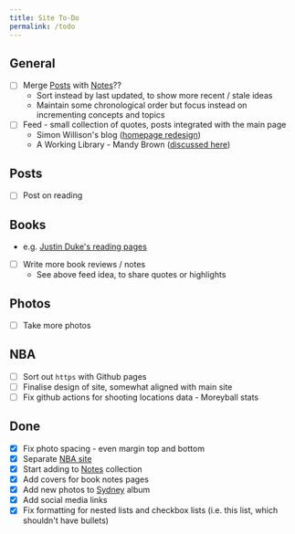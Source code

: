 ```yaml
---
title: Site To-Do
permalink: /todo
---
```


## General
- [ ] Merge [Posts](/posts) with [Notes](/notes)??
  - Sort instead by last updated, to show more recent / stale ideas
  - Maintain some chronological order but focus instead on incrementing concepts and topics
- [ ] Feed - small collection of quotes, posts integrated with the main page
  - Simon Willison's blog ([homepage redesign](https://simonwillison.net/2024/Jun/12/homepage-redesign/))
  - A Working Library - Mandy Brown ([discussed here](https://aworkinglibrary.com/writing/coming-home))


## Posts
- [ ] Post on reading


## Books
  - e.g. [Justin Duke's reading pages](https://jmduke.com/posts/post/cable-cowboy/)
- [ ] Write more book reviews / notes
  - See above feed idea, to share quotes or highlights


## Photos
- [ ] Take more photos


## NBA
- [ ] Sort out `https` with Github pages
- [ ] Finalise design of site, somewhat aligned with main site
- [ ] Fix github actions for shooting locations data - Moreyball stats

## Done
- [x] Fix photo spacing - even margin top and bottom
- [x] Separate [NBA site](https://nba.ben.report)
- [x] Start adding to [Notes](/notes) collection
- [x] Add covers for book notes pages
- [x] Add new photos to [Sydney](/photos/sydney) album
- [x] Add social media links
- [x] Fix formatting for nested lists and checkbox lists (i.e. this list, which shouldn't have bullets)